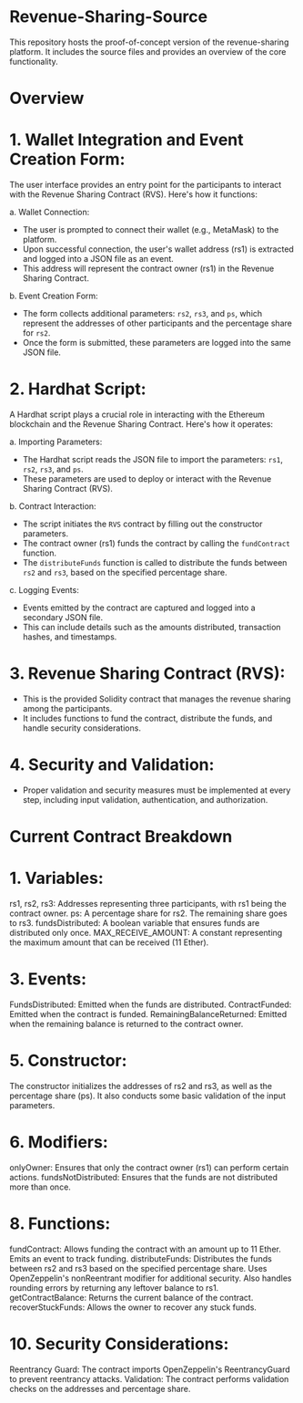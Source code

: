 # Revenue-Sharing-Source
This repository hosts the proof-of-concept version of the revenue-sharing platform. It includes the source files and provides an overview of the core functionality.

# Overview

# 1. Wallet Integration and Event Creation Form:
The user interface provides an entry point for the participants to interact with the Revenue Sharing Contract (RVS). Here's how it functions:

 a. Wallet Connection:
- The user is prompted to connect their wallet (e.g., MetaMask) to the platform.
- Upon successful connection, the user's wallet address (rs1) is extracted and logged into a JSON file as an event.
- This address will represent the contract owner (rs1) in the Revenue Sharing Contract.

 b. Event Creation Form:
- The form collects additional parameters: `rs2`, `rs3`, and `ps`, which represent the addresses of other participants and the percentage share for `rs2`.
- Once the form is submitted, these parameters are logged into the same JSON file.

# 2. Hardhat Script:
A Hardhat script plays a crucial role in interacting with the Ethereum blockchain and the Revenue Sharing Contract. Here's how it operates:

 a. Importing Parameters:
- The Hardhat script reads the JSON file to import the parameters: `rs1`, `rs2`, `rs3`, and `ps`.
- These parameters are used to deploy or interact with the Revenue Sharing Contract (RVS).

 b. Contract Interaction:
- The script initiates the `RVS` contract by filling out the constructor parameters.
- The contract owner (rs1) funds the contract by calling the `fundContract` function.
- The `distributeFunds` function is called to distribute the funds between `rs2` and `rs3`, based on the specified percentage share.

 c. Logging Events:
- Events emitted by the contract are captured and logged into a secondary JSON file.
- This can include details such as the amounts distributed, transaction hashes, and timestamps.

# 3. Revenue Sharing Contract (RVS):
- This is the provided Solidity contract that manages the revenue sharing among the participants.
- It includes functions to fund the contract, distribute the funds, and handle security considerations.

# 4. Security and Validation:
- Proper validation and security measures must be implemented at every step, including input validation, authentication, and authorization.

# Current Contract Breakdown

# 1. Variables:
rs1, rs2, rs3: Addresses representing three participants, with rs1 being the contract owner.
ps: A percentage share for rs2. The remaining share goes to rs3.
fundsDistributed: A boolean variable that ensures funds are distributed only once.
MAX_RECEIVE_AMOUNT: A constant representing the maximum amount that can be received (11 Ether).

# 3. Events:
FundsDistributed: Emitted when the funds are distributed.
ContractFunded: Emitted when the contract is funded.
RemainingBalanceReturned: Emitted when the remaining balance is returned to the contract owner.

# 5. Constructor:
The constructor initializes the addresses of rs2 and rs3, as well as the percentage share (ps). It also conducts some basic validation of the input parameters.

# 6. Modifiers:
onlyOwner: Ensures that only the contract owner (rs1) can perform certain actions.
fundsNotDistributed: Ensures that the funds are not distributed more than once.

# 8. Functions:
fundContract: Allows funding the contract with an amount up to 11 Ether. Emits an event to track funding.
distributeFunds: Distributes the funds between rs2 and rs3 based on the specified percentage share. Uses OpenZeppelin's nonReentrant modifier for additional security. Also handles rounding errors by returning any leftover balance to rs1.
getContractBalance: Returns the current balance of the contract.
recoverStuckFunds: Allows the owner to recover any stuck funds.

# 10. Security Considerations:
Reentrancy Guard: The contract imports OpenZeppelin's ReentrancyGuard to prevent reentrancy attacks.
Validation: The contract performs validation checks on the addresses and percentage share.
